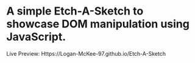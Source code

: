 # A simple Etch-A-Sketch to showcase DOM manipulation using JavaScript.

Live Preview: Https://Logan-McKee-97.github.io/Etch-A-Sketch
